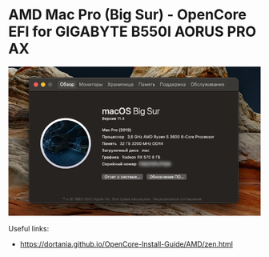 # AMD Mac Pro (Big Sur) - OpenCore EFI for GIGABYTE B550I AORUS PRO AX

![Screenshot](https://raw.githubusercontent.com/sergeykorablin/ryzentosh/main/screen.png)


Useful links:
* https://dortania.github.io/OpenCore-Install-Guide/AMD/zen.html
